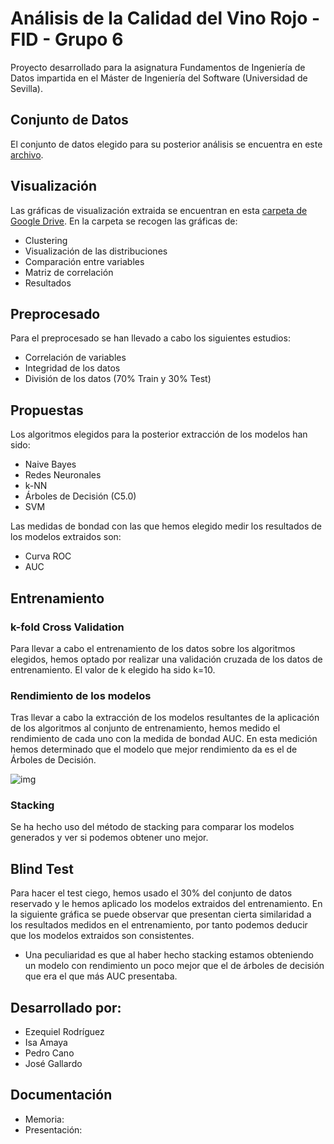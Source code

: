 # Análisis de la Calidad del Vino Rojo - FID - Grupo 6
Proyecto desarrollado para la asignatura Fundamentos de Ingeniería de Datos impartida en el Máster de Ingeniería del Software (Universidad de Sevilla).

## Conjunto de Datos
El conjunto de datos elegido para su posterior análisis se encuentra en este [archivo](winequality-red.csv).

## Visualización
Las gráficas de visualización extraida se encuentran en esta [carpeta de Google Drive](https://drive.google.com/drive/folders/1_2z5jXTZoaz1GhUMGMR4sfZFwwfNUDNt?usp=sharing).
En la carpeta se recogen las gráficas de:
- Clustering
- Visualización de las distribuciones
- Comparación entre variables
- Matriz de correlación
- Resultados

## Preprocesado
Para el preprocesado se han llevado a cabo los siguientes estudios:
- Correlación de variables
- Integridad de los datos
- División de los datos (70% Train y 30% Test)

## Propuestas
Los algoritmos elegidos para la posterior extracción de los modelos han sido:
- Naive Bayes
- Redes Neuronales
- k-NN
- Árboles de Decisión (C5.0)
- SVM

Las medidas de bondad con las que hemos elegido medir los resultados de los modelos extraidos son:
- Curva ROC
- AUC

## Entrenamiento
### k-fold Cross Validation
Para llevar a cabo el entrenamiento de los datos sobre los algoritmos elegidos, hemos optado por realizar 
una validación cruzada de los datos de entrenamiento. El valor de k elegido ha sido k=10.

### Rendimiento de los modelos
Tras llevar a cabo la extracción de los modelos resultantes de la aplicación de los algoritmos al conjunto de entrenamiento, 
hemos medido el rendimiento de cada uno con la medida de bondad AUC.
En esta medición hemos determinado que el modelo que mejor rendimiento da es el de Árboles de Decisión.

![img](http://i.imgur.com/yourfilename.png)

### Stacking
Se ha hecho uso del método de stacking para comparar los modelos generados y ver si podemos obtener uno mejor.

## Blind Test
Para hacer el test ciego, hemos usado el 30% del conjunto de datos reservado y le hemos aplicado los modelos extraidos del entrenamiento.
En la siguiente gráfica se puede observar que presentan cierta similaridad a los resultados medidos en el entrenamiento, por tanto podemos
deducir que los modelos extraidos son consistentes.
- Una peculiaridad es que al haber hecho stacking estamos obteniendo un modelo con rendimiento un poco mejor que el de 
árboles de decisión que era el que más AUC presentaba.

## Desarrollado por:
- Ezequiel Rodríguez
- Isa Amaya
- Pedro Cano
- José Gallardo

## Documentación
- Memoria:
- Presentación:

